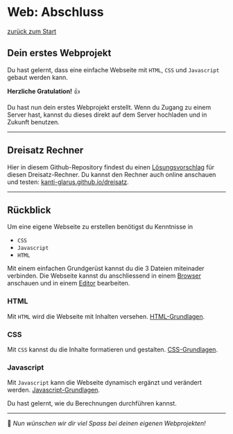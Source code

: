 # Web: Abschluss

[zurück zum Start](../README.md)

## Dein erstes Webprojekt

Du hast gelernt, dass eine einfache Webseite mit `HTML`, `CSS` und `Javascript` gebaut werden kann.

**Herzliche Gratulation!** 👍

Du hast nun dein erstes Webprojekt erstellt. Wenn du Zugang zu einem Server hast, kannst du dieses direkt auf dem Server hochladen und in Zukunft benutzen.

---

## Dreisatz Rechner

Hier in diesem Github-Repository findest du einen [Lösungsvorschlag](https://github.com/kanti-glarus/html-dreisatz) für diesen Dreisatz-Rechner.
Du kannst den Rechner auch online anschauen und testen: [kanti-glarus.github.io/dreisatz](https://kanti-glarus.github.io/dreisatz).

---

## Rückblick

Um eine eigene Webseite zu erstellen benötigst du Kenntnisse in

- `CSS`
- `Javascript`
- `HTML`

Mit einem einfachen Grundgerüst kannst du die 3 Dateien miteinader verbinden.
Die Webseite kannst du anschliessend in einem [Browser](2-Vorbereitung.md) anschauen und in einem [Editor](2-Vorbereitung.md) bearbeiten.

### HTML

Mit `HTML` wird die Webseite mit Inhalten versehen. [HTML-Grundlagen](3-HTML-Grundlagen.md).

### CSS

Mit `CSS` kannst du die Inhalte formatieren und gestalten. [CSS-Grundlagen](4-CSS-Grundlagen.md).

### Javascript

Mit `Javascript` kann die Webseite dynamisch ergänzt und verändert werden. [Javascript-Grundlagen](5-Javascript-Grundlagen.md).

Du hast gelernt, wie du Berechnungen durchführen kannst.

---

🎉 *Nun wünschen wir dir viel Spass bei deinen eigenen Webprojekten!*
